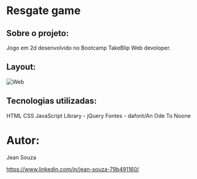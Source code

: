 # Resgate game

## Sobre o projeto:

Jogo em 2d desenvolvido no Bootcamp TakeBlip Web devoloper.

## Layout:

![Web]()

## Tecnologias utilizadas:

HTML
CSS
JavaScript
Library - jQuery
Fontes - dafont/An Ode To Noone

# Autor:

Jean Souza

https://www.linkedin.com/in/jean-souza-79b491160/


